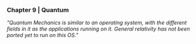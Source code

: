 ### Chapter 9 | Quantum

<i>"Quantum Mechanics is similar to an operating system, with the different fields in it as the applications running on it. General relativity has not been ported yet to run on this OS."</i>



